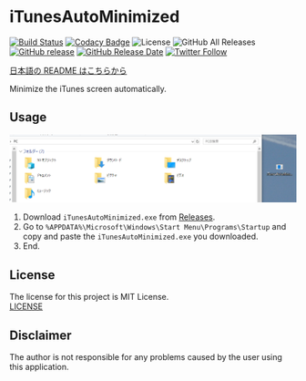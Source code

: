 # iTunesAutoMinimized

[![Build Status](https://travis-ci.org/book000/iTunesAutoMinimized.svg?branch=master)](https://travis-ci.org/book000/iTunesAutoMinimized)
[![Codacy Badge](https://api.codacy.com/project/badge/Grade/a5f1137e443746f69f0e9b7e8689bf24)](https://www.codacy.com/app/book000/MediaConverter?utm_source=github.com&utm_medium=referral&utm_content=book000/MediaConverter&utm_campaign=Badge_Grade)
![License](https://img.shields.io/github/license/book000/iTunesAutoMinimized.svg)
![GitHub All Releases](https://img.shields.io/github/downloads/book000/iTunesAutoMinimized/total.svg)
[![GitHub release](https://img.shields.io/github/release/book000/iTunesAutoMinimized.svg)](https://github.com/book000/iTunesAutoMinimized/releases)
[![GitHub Release Date](https://img.shields.io/github/release-date/book000/iTunesAutoMinimized.svg)](https://github.com/book000/iTunesAutoMinimized/releases)
[![Twitter Follow](https://img.shields.io/twitter/follow/book000.svg?style=social)](https://twitter.com/book000)

[日本語の README はこちらから](https://github.com/book000/iTunesAutoMinimized/blob/master/README-ja.md)

Minimize the iTunes screen automatically.

## Usage

![](Usage.gif)

1. Download `iTunesAutoMinimized.exe` from [Releases](https://github.com/book000/iTunesAutoMinimized/releases).
2. Go to `%APPDATA%\Microsoft\Windows\Start Menu\Programs\Startup` and copy and paste the `iTunesAutoMinimized.exe` you downloaded.
3. End.

## License

The license for this project is MIT License.  
[LICENSE](https://github.com/book000/iTunesAutoMinimized/blob/master/LICENSE)

## Disclaimer

The author is not responsible for any problems caused by the user using this application.
